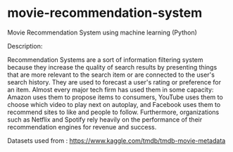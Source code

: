 # movie-recommendation-system
Movie Recommendation System using machine learning (Python)

Description:

Recommendation Systems are a sort of information filtering system because they increase the quality of search results by presenting things that are more relevant to the search item or are connected to the user's search history. They are used to forecast a user's rating or preference for an item. Almost every major tech firm has used them in some capacity: Amazon uses them to propose items to consumers, YouTube uses them to choose which video to play next on autoplay, and Facebook uses them to recommend sites to like and people to follow. Furthermore, organizations such as Netflix and Spotify rely heavily on the performance of their recommendation engines for revenue and success.

Datasets used from : https://www.kaggle.com/tmdb/tmdb-movie-metadata 

